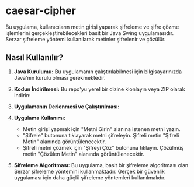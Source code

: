 # caesar-cipher

Bu uygulama, kullanıcıların metin girişi yaparak şifreleme ve şifre çözme işlemlerini gerçekleştirebilecekleri basit bir Java Swing uygulamasıdır. Serzar şifreleme yöntemi kullanılarak metinler şifrelenir ve çözülür.

## Nasıl Kullanılır?

1. **Java Kurulumu:** Bu uygulamanın çalıştırılabilmesi için bilgisayarınızda Java'nın kurulu olması gerekmektedir.

2. **Kodun İndirilmesi:** Bu repo'yu yerel bir dizine klonlayın veya ZIP olarak indirin:


3. **Uygulamanın Derlenmesi ve Çalıştırılması:**

4. **Uygulama Kullanımı:**

    - Metin girişi yapmak için "Metni Girin" alanına istenen metni yazın.
    - "Şifrele" butonuna tıklayarak metni şifreleyin. Şifreli metin "Şifreli Metin" alanında görüntülenecektir.
    - Şifreli metni çözmek için "Şifreyi Çöz" butonuna tıklayın. Çözülmüş metin "Çözülen Metin" alanında görüntülenecektir.

5. **Şifreleme Algoritması:** Bu uygulama, basit bir şifreleme algoritması olan Serzar şifreleme yöntemini kullanmaktadır. Gerçek bir güvenlik uygulaması için daha güçlü şifreleme yöntemleri kullanılmalıdır.

